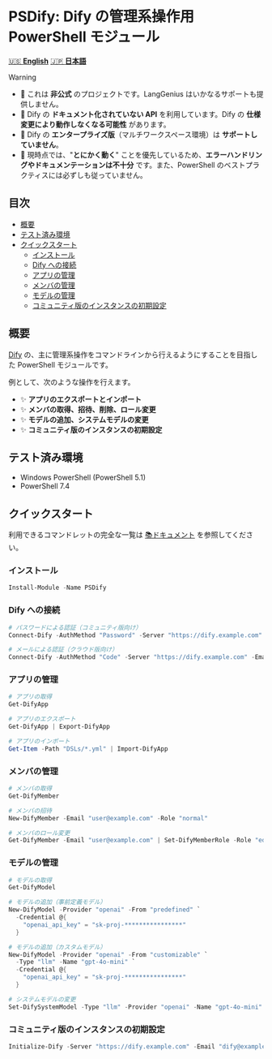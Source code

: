 <!-- omit in toc -->
# PSDify: Dify の管理系操作用 PowerShell モジュール

[🇺🇸 **English**](./README.md) [🇯🇵 **日本語**](./README.ja.md)

> [!WARNING]
>
> - 🚨 これは **非公式** のプロジェクトです。LangGenius はいかなるサポートも提供しません。
> - 🚨 Dify の **ドキュメント化されていない API** を利用しています。Dify の **仕様変更により動作しなくなる可能性** があります。
> - 🚨 Dify の **エンタープライズ版**（マルチワークスペース環境）は **サポートしていません**。
> - 🚨 現時点では、"**とにかく動く**" ことを優先しているため、**エラーハンドリングやドキュメンテーションは不十分** です。また、PowerShell のベストプラクティスには必ずしも従っていません。

<!-- omit in toc -->
## 目次

- [概要](#概要)
- [テスト済み環境](#テスト済み環境)
- [クイックスタート](#クイックスタート)
  - [インストール](#インストール)
  - [Dify への接続](#dify-への接続)
  - [アプリの管理](#アプリの管理)
  - [メンバの管理](#メンバの管理)
  - [モデルの管理](#モデルの管理)
  - [コミュニティ版のインスタンスの初期設定](#コミュニティ版のインスタンスの初期設定)

## 概要

[Dify](https://github.com/langgenius/dify) の、主に管理系操作をコマンドラインから行えるようにすることを目指した PowerShell モジュールです。

例として、次のような操作を行えます。

- ✨ **アプリのエクスポートとインポート**
- ✨ **メンバの取得、招待、削除、ロール変更**
- ✨ **モデルの追加、システムモデルの変更**
- ✨ **コミュニティ版のインスタンスの初期設定**

## テスト済み環境

- Windows PowerShell (PowerShell 5.1)
- PowerShell 7.4

## クイックスタート

利用できるコマンドレットの完全な一覧は [📚ドキュメント](./Docs/README.ja.md) を参照してください。

### インストール

```powershell
Install-Module -Name PSDify
```

### Dify への接続

```powershell
# パスワードによる認証（コミュニティ版向け）
Connect-Dify -AuthMethod "Password" -Server "https://dify.example.com" -Email "dify@example.com"

# メールによる認証（クラウド版向け）
Connect-Dify -AuthMethod "Code" -Server "https://dify.example.com" -Email "dify@example.com"
```

### アプリの管理

```powershell
# アプリの取得
Get-DifyApp

# アプリのエクスポート
Get-DifyApp | Export-DifyApp

# アプリのインポート
Get-Item -Path "DSLs/*.yml" | Import-DifyApp
```

### メンバの管理

```powershell
# メンバの取得
Get-DifyMember

# メンバの招待
New-DifyMember -Email "user@example.com" -Role "normal"

# メンバのロール変更
Get-DifyMember -Email "user@example.com" | Set-DifyMemberRole -Role "editor"
```

### モデルの管理

```powershell
# モデルの取得
Get-DifyModel

# モデルの追加（事前定義モデル）
New-DifyModel -Provider "openai" -From "predefined" `
  -Credential @{
    "openai_api_key" = "sk-proj-****************"
  }

# モデルの追加（カスタムモデル）
New-DifyModel -Provider "openai" -From "customizable" `
  -Type "llm" -Name "gpt-4o-mini" `
  -Credential @{
    "openai_api_key" = "sk-proj-****************"
  }

# システムモデルの変更
Set-DifySystemModel -Type "llm" -Provider "openai" -Name "gpt-4o-mini"
```

### コミュニティ版のインスタンスの初期設定

```powershell
Initialize-Dify -Server "https://dify.example.com" -Email "dify@example.com" -Name "Dify"
```

